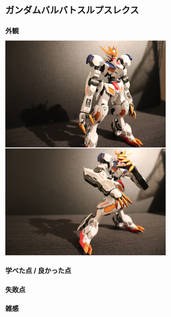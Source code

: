 # ガンダムバルバトスルプスレクス

## 外観
<img src="/images/gundam_barbatos_lupus_rex/IMG_0754.JPG">
<img src="/images/gundam_barbatos_lupus_rex/IMG_0756.JPG">

## 学べた点 / 良かった点

## 失敗点

## 雑感